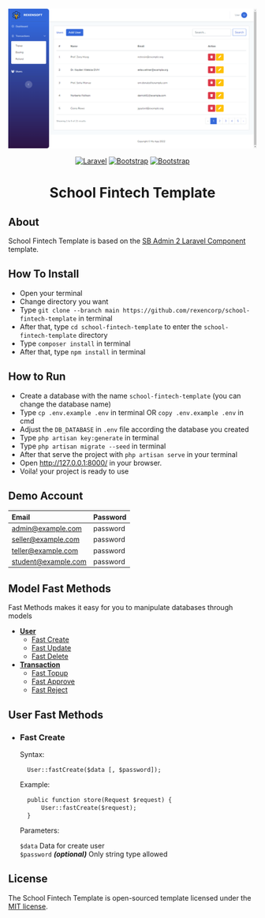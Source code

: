 <p align="center"><kbd><a href="./public/assets/img/screenshot.png" target="_blank"><img src="./public/assets/img/screenshot.png" width="1000"></a></kbd></p>

<p align="center">
    <a href="https://laravel.com/docs/9.x"><img src="https://img.shields.io/badge/v9.2-Laravel-F9322C" alt="Laravel"></a>
    <a href="https://getbootstrap.com/docs/5.0x"><img src="https://img.shields.io/badge/v5.0-Bootstrap-7952b3" alt="Bootstrap"></a>
    <a href="https://fontawesome.com/icons"><img src="https://img.shields.io/badge/v6.0-Font%20Awesome-146EBE" alt="Bootstrap"></a>
</p>
<h1 align="center"><b>School Fintech Template</b></h1>


## About

School Fintech Template is based on the [SB Admin 2 Laravel Component](https://github.com/rexencorp/sb-admin-2-component) template.

## How To Install
- Open your terminal
- Change directory you want
- Type `git clone --branch main https://github.com/rexencorp/school-fintech-template` in terminal
- After that, type `cd school-fintech-template` to enter the `school-fintech-template` directory
- Type `composer install` in terminal
- After that, type `npm install` in terminal 

## How to Run
- Create a database with the name `school-fintech-template` (you can change the database name)
- Type `cp .env.example .env` in terminal OR `copy .env.example .env` in cmd
- Adjust the `DB_DATABASE` in `.env` file according the database you created 
- Type `php artisan key:generate` in terminal
- Type `php artisan migrate --seed` in terminal
- After that serve the project with `php artisan serve` in your terminal
- Open http://127.0.0.1:8000/ in your browser.
- Voila! your project is ready to use

## Demo Account
| Email | Password |
| :---  |   :---   |
| admin@example.com | password |
| seller@example.com | password |
| teller@example.com | password |
| student@example.com | password |

## Model Fast Methods
Fast Methods makes it easy for you to manipulate databases through models
- **[User](#user-fast-methods)**
  -  [Fast Create](#user-fast-method-create)
  -  [Fast Update](#user-fast-method-update)
  -  [Fast Delete](#user-fast-method-delete)
- **[Transaction](#fast-method-transaction)**
  -  [Fast Topup](#user-fast-method-topup)
  -  [Fast Approve](#user-fast-method-approve)
  -  [Fast Reject](#user-fast-method-reject)

## User Fast Methods

<div id="user-fast-method-create"></div>

- ### Fast Create
  Syntax:
  ```
    User::fastCreate($data [, $password]);
  ```
  
  Example:
  ```
    public function store(Request $request) {
        User::fastCreate($request);
    }
  ```

    Parameters:

    `$data` Data for create user \
    `$password` **_(optional)_** Only string type allowed

  

## License

The School Fintech Template is open-sourced template licensed under the [MIT license](https://opensource.org/licenses/MIT).
